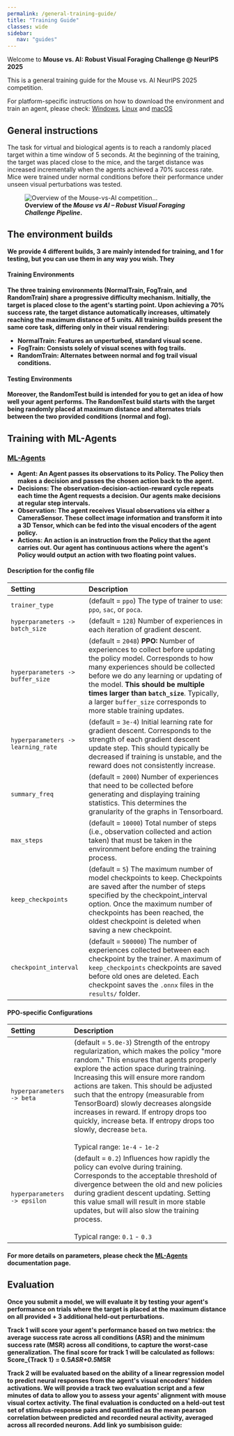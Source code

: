 ```yaml
---
permalink: /general-training-guide/
title: "Training Guide"
classes: wide
sidebar:
   nav: "guides"
---
```


Welcome to **Mouse vs. AI: Robust Visual Foraging Challenge @ NeurIPS 2025**

This is a general training guide for the Mouse vs. AI NeurIPS 2025 competition.

For platform-specific instructions on how to download the environment and train an agent, please check:
[Windows](/training-guide-windowsI/), [Linux](/training-guide-linux/) and [macOS](/training-guide-macos/)


## General instructions
The task for virtual and biological agents is to reach a randomly placed target within a time window of 5 seconds. At the beginning of the training, the target was placed close to the mice, and the target distance was increased incrementally when the agents achieved a 70% success rate.
Mice were trained under normal conditions before their performance under unseen visual perturbations was tested. 


<figure class="competition-diagram">
  <img src="/assets/images/diagram_unity.png"
       alt="Overview of the Mouse-vs-AI competition…">

  <figcaption class="fig-caption">
    <strong> Overview of the <em>Mouse&nbsp;vs&nbsp;AI – Robust Visual Foraging Challenge Pipeline</em>.
  </figcaption>
</figure>

## The environment builds
We provide 4 different builds, 3 are mainly intended for training, and 1 for testing, but you can use them in any way you wish. They 

#### Training Environments
The three training environments (NormalTrain, FogTrain, and RandomTrain) share a progressive difficulty mechanism. Initially, the target is placed close to the agent's starting point. Upon achieving a 70% success rate, the target distance automatically increases, ultimately reaching the maximum distance of 5 units. All training builds present the same core task, differing only in their visual rendering:
- **NormalTrain**: Features an unperturbed, standard visual scene.
- **FogTrain**: Consists solely of visual scenes with fog trails.
- **RandomTrain**: Alternates between normal and fog trail visual conditions.
#### Testing Environments
Moreover, the **RandomTest** build is intended for you to get an idea of how well your agent performs. The RandomTest build starts with the target being randomly placed at maximum distance and alternates trials between the two provided conditions (normal and fog).


## Training with ML-Agents
### [ML-Agents](https://unity-technologies.github.io/ml-agents/)

- **Agent**: An Agent passes its observations to its Policy. The Policy then makes a decision and passes the chosen action back to the agent.
- **Decisions**: The observation-decision-action-reward cycle repeats each time the Agent requests a decision. Our agents make decisions at regular step intervals.
- **Observation**: The agent receives **Visual observations** via either a **CameraSensor**. These collect image information and transform it into a 3D Tensor, which can be fed into the visual encoders of the agent policy.
- **Actions**: An action is an instruction from the Policy that the agent carries out. Our agent has continuous actions where the agent's Policy would output an action with two floating point values.



#### Description for the config file
  


| **Setting**              | **Description**                                                                                                                                                                                                                                                                                                                                                                                                                                                                                                                                                                                                                                                                                                                |
| :----------------------- | :----------------------------------------------------------------------------------------------------------------------------------------------------------------------------------------------------------------------------------------------------------------------------------------------------------------------------------------------------------------------------------------------------------------------------------------------------------------------------------------------------------------------------------------------------------------------------------------------------------------------------------------------------------------------------------------------------------------------------- |
| `trainer_type`                | (default = `ppo`) The type of trainer to use: `ppo`,  `sac`, or `poca`.                                                                                                                                                                                                                                                                                                                                                                                                                                                                                                                                                                                                                                                                                     |
| `hyperparameters -> batch_size`             | (default = `128`) Number of experiences in each iteration of gradient descent.                                                                                                                                                                                                                              |
| `hyperparameters -> buffer_size`            | (default = `2048`) **PPO:** Number of experiences to collect before updating the policy model. Corresponds to how many experiences should be collected before we do any learning or updating of the model. **This should be multiple times larger than `batch_size`**. Typically, a larger `buffer_size` corresponds to more stable training updates.                                                                                         |
| `hyperparameters -> learning_rate`          | (default = `3e-4`) Initial learning rate for gradient descent. Corresponds to the strength of each gradient descent update step. This should typically be decreased if training is unstable, and the reward does not consistently increase.                                                                                                                                                                                                                                                                                                                                                                                                                                                            |
| `summary_freq`           | (default = `2000`) Number of experiences that need to be collected before generating and displaying training statistics. This determines the granularity of the graphs in Tensorboard.                                                                                                                                                                                                                                                                                                                                                                                                                                                                                                                                                           |
| `max_steps`              | (default = `10000`) Total number of steps (i.e., observation collected and action taken) that must be taken in the environment before ending the training process.                                                                                                                                                                                                                                                                                                                                                                                                                                                                                                                                                                |
| `keep_checkpoints`         | (default = `5`) The maximum number of model checkpoints to keep. Checkpoints are saved after the number of steps specified by the checkpoint_interval option. Once the maximum number of checkpoints has been reached, the oldest checkpoint is deleted when saving a new checkpoint. |
| `checkpoint_interval`         | (default = `500000`) The number of experiences collected between each checkpoint by the trainer. A maximum of `keep_checkpoints` checkpoints are saved before old ones are deleted. Each checkpoint saves the `.onnx` files in the `results/` folder.|

#### PPO-specific Configurations

| **Setting** | **Description**                                                                                                                                                                                                                                                                                                                                                                                                                                                                                                                                                                                                                                        |
| :---------- | :----------------------------------------------------------------------------------------------------------------------------------------------------------------------------------------------------------------------------------------------------------------------------------------------------------------------------------------------------------------------------------------------------------------------------------------------------------------------------------------------------------------------------------------------------------------------------------------------------------------------------------------------------- |
| `hyperparameters -> beta`      | (default = `5.0e-3`) Strength of the entropy regularization, which makes the policy "more random." This ensures that agents properly explore the action space during training. Increasing this will ensure more random actions are taken. This should be adjusted such that the entropy (measurable from TensorBoard) slowly decreases alongside increases in reward. If entropy drops too quickly, increase beta. If entropy drops too slowly, decrease `beta`. <br><br>Typical range: `1e-4` - `1e-2`                                                                                                                                                                     |
| `hyperparameters -> epsilon`   | (default = `0.2`) Influences how rapidly the policy can evolve during training. Corresponds to the acceptable threshold of divergence between the old and new policies during gradient descent updating. Setting this value small will result in more stable updates, but will also slow the training process. <br><br>Typical range: `0.1` - `0.3`                                                                                                                                                                                                                                                                                                                      |
#### For more details on parameters, please check the [ML-Agents](https://unity-technologies.github.io/ml-agents/Training-Configuration-File/) documentation page.

  


## Evaluation
Once you submit a model, we will evaluate it by testing your agent's performance on trials where the target is placed at the maximum distance on all provided + 3 additional held-out perturbations.

Track 1 will score your agent's performance based on two metrics: the average success rate across  all conditions (ASR) and the minimum success rate (MSR) across all conditions, to capture the worst-case generalization. The final score for track 1 will be calculated as follows: Score_{Track 1} = 0.5*ASR+0.5*MSR

Track 2 will be evaluated based on the ability of a linear regression model to predict neural responses from the agent's visual encoders' hidden activations. We will provide a track two evaluation script and a few minutes of data to allow you to assess your agents' alignment with mouse visual cortex activity.
The final evaluation is conducted on a held-out test set of stimulus-response pairs and quantified as the mean pearson correlation between predicted and recorded neural activity, averaged across all recorded neurons.
 Add link yo sumbisison guide:
##
